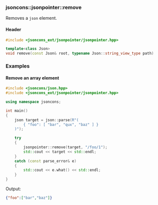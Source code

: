 ### jsoncons::jsonpointer::remove

Removes a `json` element.

#### Header
```c++
#include <jsoncons_ext/jsonpointer/jsonpointer.hpp>

template<class Json>
void remove(const Json& root, typename Json::string_view_type path)
```

### Examples

#### Remove an array element

```c++
#include <jsoncons/json.hpp>
#include <jsoncons_ext/jsonpointer/jsonpointer.hpp>

using namespace jsoncons;

int main()
{
    json target = json::parse(R"(
        { "foo": [ "bar", "qux", "baz" ] }
    )");

    try
    {
        jsonpointer::remove(target, "/foo/1");
        std::cout << target << std::endl;
    }
    catch (const parse_error& e)
    {
        std::cout << e.what() << std::endl;
    }
}
```
Output:
```json
{"foo":["bar","baz"]}
```


